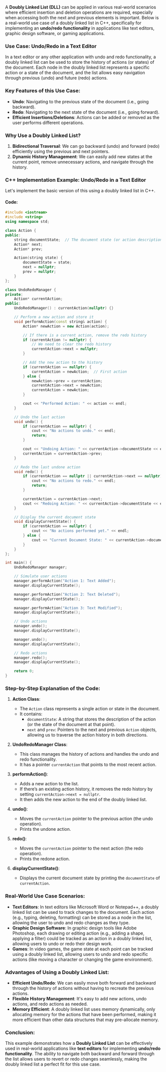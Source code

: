 A **Doubly Linked List (DLL)** can be applied in various real-world scenarios where efficient insertion and deletion operations are required, especially when accessing both the next and previous elements is important. Below is a real-world use case of a doubly linked list in C++, specifically for implementing an **undo/redo functionality** in applications like text editors, graphic design software, or gaming applications.

### **Use Case: Undo/Redo in a Text Editor**

In a text editor or any other application with undo and redo functionality, a doubly linked list can be used to store the history of actions (or states) of the document. Each node in the doubly linked list represents a specific action or a state of the document, and the list allows easy navigation through previous (undo) and future (redo) actions.

### **Key Features of this Use Case**:
- **Undo**: Navigating to the previous state of the document (i.e., going backward).
- **Redo**: Navigating to the next state of the document (i.e., going forward).
- **Efficient Insertions/Deletions**: Actions can be added or removed as the user performs different operations.

### **Why Use a Doubly Linked List?**
1. **Bidirectional Traversal**: We can go backward (undo) and forward (redo) efficiently using the previous and next pointers.
2. **Dynamic History Management**: We can easily add new states at the current point, remove unnecessary actions, and navigate through the history.

### **C++ Implementation Example: Undo/Redo in a Text Editor**

Let's implement the basic version of this using a doubly linked list in C++.

#### **Code:**
```cpp
#include <iostream>
#include <string>
using namespace std;

class Action {
public:
    string documentState;  // The document state (or action description)
    Action* next;
    Action* prev;

    Action(string state) {
        documentState = state;
        next = nullptr;
        prev = nullptr;
    }
};

class UndoRedoManager {
private:
    Action* currentAction;
public:
    UndoRedoManager() : currentAction(nullptr) {}

    // Perform a new action and store it
    void performAction(const string& action) {
        Action* newAction = new Action(action);

        // If there is a current action, remove the redo history
        if (currentAction != nullptr) {
            // We need to clear the redo history
            currentAction->next = nullptr;
        }

        // Add the new action to the history
        if (currentAction == nullptr) {
            currentAction = newAction;  // First action
        } else {
            newAction->prev = currentAction;
            currentAction->next = newAction;
            currentAction = newAction;
        }

        cout << "Performed Action: " << action << endl;
    }

    // Undo the last action
    void undo() {
        if (currentAction == nullptr) {
            cout << "No actions to undo." << endl;
            return;
        }

        cout << "Undoing Action: " << currentAction->documentState << endl;
        currentAction = currentAction->prev;
    }

    // Redo the last undone action
    void redo() {
        if (currentAction == nullptr || currentAction->next == nullptr) {
            cout << "No actions to redo." << endl;
            return;
        }

        currentAction = currentAction->next;
        cout << "Redoing Action: " << currentAction->documentState << endl;
    }

    // Display the current document state
    void displayCurrentState() {
        if (currentAction == nullptr) {
            cout << "No actions performed yet." << endl;
        } else {
            cout << "Current Document State: " << currentAction->documentState << endl;
        }
    }
};

int main() {
    UndoRedoManager manager;

    // Simulate user actions
    manager.performAction("Action 1: Text Added");
    manager.displayCurrentState();

    manager.performAction("Action 2: Text Deleted");
    manager.displayCurrentState();

    manager.performAction("Action 3: Text Modified");
    manager.displayCurrentState();

    // Undo actions
    manager.undo();
    manager.displayCurrentState();

    manager.undo();
    manager.displayCurrentState();

    // Redo actions
    manager.redo();
    manager.displayCurrentState();

    return 0;
}
```

### **Step-by-Step Explanation of the Code**:

1. **Action Class**:
   - The `Action` class represents a single action or state in the document.
   - It contains:
     - `documentState`: A string that stores the description of the action (or the state of the document at that point).
     - `next` and `prev`: Pointers to the next and previous `Action` objects, allowing us to traverse the action history in both directions.

2. **UndoRedoManager Class**:
   - This class manages the history of actions and handles the undo and redo functionality.
   - It has a pointer `currentAction` that points to the most recent action.
   
3. **performAction()**:
   - Adds a new action to the list.
   - If there’s an existing action history, it removes the redo history by setting `currentAction->next = nullptr`.
   - It then adds the new action to the end of the doubly linked list.

4. **undo()**:
   - Moves the `currentAction` pointer to the previous action (the undo operation).
   - Prints the undone action.

5. **redo()**:
   - Moves the `currentAction` pointer to the next action (the redo operation).
   - Prints the redone action.

6. **displayCurrentState()**:
   - Displays the current document state by printing the `documentState` of `currentAction`.

### **Real-World Use Case Scenarios**:
- **Text Editors**: In text editors like Microsoft Word or Notepad++, a doubly linked list can be used to track changes to the document. Each action (e.g., typing, deleting, formatting) can be stored as a node in the list, allowing the user to undo and redo changes as they type.
- **Graphic Design Software**: In graphic design tools like Adobe Photoshop, each drawing or editing action (e.g., adding a shape, applying a filter) could be tracked as an action in a doubly linked list, allowing users to undo or redo their design work.
- **Games**: In video games, the game state at each point can be tracked using a doubly linked list, allowing users to undo and redo specific actions (like moving a character or changing the game environment).

### **Advantages of Using a Doubly Linked List**:
- **Efficient Undo/Redo**: We can easily move both forward and backward through the history of actions without having to recreate the previous actions.
- **Flexible History Management**: It's easy to add new actions, undo actions, and redo actions as needed.
- **Memory Efficient**: A doubly linked list uses memory dynamically, only allocating memory for the actions that have been performed, making it more efficient than other data structures that may pre-allocate memory.

### **Conclusion**:
This example demonstrates how a **Doubly Linked List** can be effectively used in real-world applications like **text editors** for implementing **undo/redo functionality**. The ability to navigate both backward and forward through the list allows users to revert or redo changes seamlessly, making the doubly linked list a perfect fit for this use case.
